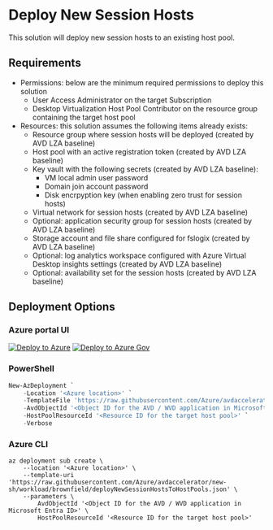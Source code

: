 # Deploy New Session Hosts

This solution will deploy new session hosts to an existing host pool.

## Requirements

- Permissions: below are the minimum required permissions to deploy this solution
  - User Access Administrator on the target Subscription
  - Desktop Virtualization Host Pool Contributor on the resource group containing the target host pool
- Resources: this solution assumes the following items already exists:
  - Resource group where session hosts will be deployed (created by AVD LZA baseline)
  - Host pool with an active registration token (created by AVD LZA baseline)
  - Key vault with the following secrets (created by AVD LZA baseline):
    - VM local admin user password
    - Domain join account password
    - Disk encrpyption key (when enabling zero trust for session hosts)
  - Virtual network for session hosts (created by AVD LZA baseline)
  - Optional: application security group for session hosts (created by AVD LZA baseline)
  - Storage account and file share configured for fslogix (created by AVD LZA baseline)
  - Optional: log analytics workspace configured with Azure Virtual Desktop insights settings (created by AVD LZA baseline)
  - Optional: availability set for the session hosts (created by AVD LZA baseline)

## Deployment Options

### Azure portal UI

[![Deploy to Azure](https://aka.ms/deploytoazurebutton)](https://portal.azure.com/#blade/Microsoft_Azure_CreateUIDef/CustomDeploymentBlade/uri/https%3A%2F%2Fraw.githubusercontent.com%2FAzure%2Favdaccelerator%2Fnew-sh%2Fworkload%2Farm%2Fbrownfield%2FdeployNewSessionHostsToHostPools.json/uiFormDefinitionUri/https%3A%2F%2Fraw.githubusercontent.com%2FAzure%2Favdaccelerator%2Fnew-sh%2Fworkload%2Fportal-ui%2Fbrownfield%2FportalUiNewSessionHosts.json) [![Deploy to Azure Gov](https://aka.ms/deploytoazuregovbutton)](https://portal.azure.us/#blade/Microsoft_Azure_CreateUIDef/CustomDeploymentBlade/uri/https%3A%2F%2Fraw.githubusercontent.com%2FAzure%2Favdaccelerator%2Fnew-sh%2Fworkload%2Farm%2Fbrownfield%2FdeployNewSessionHostsToHostPools.json/uiFormDefinitionUri/https%3A%2F%2Fraw.githubusercontent.com%2FAzure%2Favdaccelerator%2Fnew-sh%2Fworkload%2Fportal-ui%2Fbrownfield%2FportalUiNewSessionHosts.json)

### PowerShell

```powershell
New-AzDeployment `
    -Location '<Azure location>' `
    -TemplateFile 'https://raw.githubusercontent.com/Azure/avdaccelerator/new-sh/workload/brownfield/deployNewSessionHostsToHostPools.json' `
    -AvdObjectId '<Object ID for the AVD / WVD application in Microsoft Entra ID>' `
    -HostPoolResourceId '<Resource ID for the target host pool>' `
    -Verbose
```

### Azure CLI

```azurecli
az deployment sub create \
    --location '<Azure location>' \
    --template-uri 'https://raw.githubusercontent.com/Azure/avdaccelerator/new-sh/workload/brownfield/deployNewSessionHostsToHostPools.json' \
    --parameters \
        AvdObjectId '<Object ID for the AVD / WVD application in Microsoft Entra ID>' \
        HostPoolResourceId '<Resource ID for the target host pool>'
```
